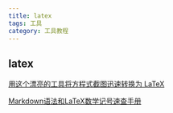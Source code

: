```yaml
---
title: latex 
tags: 工具
category: 工具教程
---
```


## latex
[用这个漂亮的工具将方程式截图迅速转换为 LaTeX](https://linux.cn/article-10172-1.html)

[Markdown语法和LaTeX数学记号速查手册](http://www.domuse.com/markdown-and-latex-equation-handbook.html)